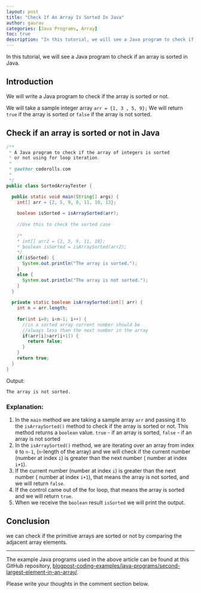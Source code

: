 ```yaml
---
layout: post  
title: "Check If An Array Is Sorted In Java"  
author: gaurav  
categories: [Java Programs, Array]  
toc: true
description: "In this tutorial, we will see a Java program to check if an array is sorted in Java."
---
```


In this tutorial, we will see a Java program to check if an array is sorted in Java.

## Introduction

We will write a Java program to check if the array is sorted or not.

We will take a sample integer array `arr = {1, 3 , 5, 9};` We will return `true` if the array is sorted or `false` if the array is not sorted.

## Check if an array is sorted or not in Java

```java
/**
 * A Java program to check if the array of integers is sorted
 * or not using for loop iteration.
 * 
 * @author coderolls.com
 *
 */
public class SortedArrayTester {

  public static void main(String[] args) {
    int[] arr = {2, 5, 9, 8, 11, 18, 13};
    
    boolean isSorted = isArraySorted(arr);
    
    //Use this to check the sorted case
    
    /*
    * int[] arr2 = {2, 5, 9, 11, 18};
    * boolean isSorted = isArraySorted(arr2);
    */
    if(isSorted) {
      System.out.println("The array is sorted.");
    }
    else {
      System.out.println("The array is not sorted.");
    }
  }
  
  private static boolean isArraySorted(int[] arr) {
    int n = arr.length;
    
    for(int i=0; i<n-1; i++) {
      //in a sorted array current number should be 
      //always less than the next number in the array
      if(arr[i]>arr[i+1]) {
        return false;
      }
    }
    return true;
  }
}
```

Output:

```
The array is not sorted.
```

### Explanation:

1. In the `main` method we are taking a sample array `arr` and passing it to the `isArraySorted()` method to check if the array is sorted or not. This method returns a `boolean` value. `true` - if an array is sorted, `false` - if an array is not sorted
2. In the `isArraySorted()` method, we are iterating over an array from index `0` to `n-1`, (`n`-length of the array) and we will check if the current number (number at index `i`) is greater than the next number ( number at index `i+1`).
3. If the current number (number at index `i`) is greater than the next number ( number at index `i+1`), that means the array is not sorted, and we will return `false`.
4. If the control came out of the for loop, that means the array is sorted and we will return `true`.
5. When we receive the `boolean` result `isSorted` we will print the output.

## Conclusion

 we can check if the primitive arrays are sorted or not by comparing the adjacent array elements.

---

The example Java programs used in the above article can be found at this GitHub repository, [blogpost-coding-examples/java-programs/second-largest-element-in-an-array/](https://github.com/coderolls/blogpost-coding-examples/tree/main/java-programs/second-largest-element-in-an-array).  

Please write your thoughts in the comment section below.
